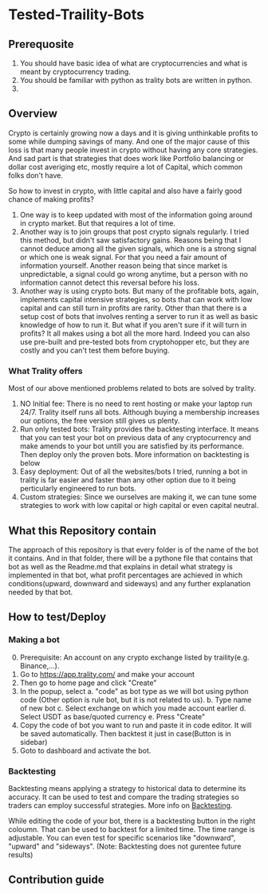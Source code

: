 # Tested-Traility-Bots
## Prerequosite
1. You should have basic idea of what are cryptocurrencies and what is meant by cryptocurrency trading.
2. You should be familiar with python as trality bots are written in python.
3. 

## Overview
Crypto is certainly growing now a days and it is giving unthinkable profits to some while dumping savings of many. And one of the major cause of this loss is that many people invest in crypto without having any core strategies. And sad part is that strategies that does work like Portfolio balancing or dollar cost averiging etc, mostly require a lot of Capital, which common folks don't have.

So how to invest in crypto, with little capital and also have a fairly good chance of making profits?
1. One way is to keep updated with most of the information going around in crypto market. But that requires a lot of time.
2. Another way is to join groups that post crypto signals regularly. I tried this method, but didn't saw satisfactory gains. Reasons being that I cannot deduce among all the given signals, which one is a strong signal or which one is weak signal. For that you need a fair amount of information yourself. Another reason being that since market is unpredictable, a signal could go wrong anytime, but a person with no information cannot detect this reversal before his loss.
3. Another way is using crypto bots. But many of the profitable bots, again, implements capital intensive strategies, so bots that can work with low capital and can still turn in profits are rarity. Other than that there is a setup cost of bots that involves renting a server to run it as well as basic knowledge of how to run it. But what if you aren't sure if it will turn in profits? It all makes using a bot all the more hard. Indeed you can also use pre-built and pre-tested bots from cryptohopper etc, but they are costly and you can't test them before buying.

### What Trality offers
Most of our above mentioned problems related to bots are solved by trality.    
1. NO Initial fee: There is no need to rent hosting or make your laptop run 24/7. Trality itself runs all bots. Although buying a membership increases our options, the free version still gives us plenty.
2. Run only tested bots: Trality provides the backtesting interface. It means that you can test your bot on previous data of any cryptocurrency and make amends to your bot untill you are satisfied by its performance. Then deploy only the proven bots. More information on backtesting is below
3. Easy deployment: Out of all the websites/bots I tried, running a bot in trality is far easier and faster than any other option due to it being perticularly engineered to run bots.
4. Custom strategies: Since we ourselves are making it, we can tune some strategies to work with low capital or high capital or even capital neutral.

## What this Repository contain
The approach of this repository is that every folder is of the name of the bot it contains. And in that folder, there will be a pythone file that contains that bot as well as the Readme.md that explains in detail what strategy is implemented in that bot, what profit percentages are achieved in which conditions(upward, downward and sideways) and any further explanation needed by that bot.


## How to test/Deploy
### Making a bot
0. Prerequisite: An account on any crypto exchange listed by traility(e.g. Binance,...).
1. Go to https://app.trality.com/ and make your account
2. Then go to home page and click "Create"
3. In the popup, select
  a. "code" as bot type as we will bot using python code (Other option is rule bot, but it is not related to us).
  b. Type name of new  bot
  c. Select exchange on which you made account earlier
  d. Select USDT as base/quoted currency 
  e. Press "Create"
4. Copy the code of bot you want to run and paste it in code editor. It will be saved automatically. Then backtest it just in case(Button is in sidebar)
5. Goto to dashboard and activate the bot.
  
### Backtesting
Backtesting means applying a strategy to historical data to determine its accuracy. It can be used to test and compare the trading strategies so traders can employ successful strategies. More info on [Backtesting](https://corporatefinanceinstitute.com/resources/knowledge/trading-investing/backtesting/).

While editing the code of your bot, there is a backtesting button in the right coloumn. That can be used to backtest for a limited time. The time range is adjustable. You can even test for specific scenarios like "downward", "upward" and "sideways".
(Note: Backtesting does not gurentee future results)




## Contribution guide

